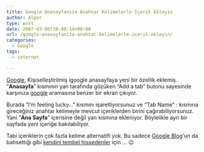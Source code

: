 ```yaml
---
title: Google Anasayfanıza Anahtar Kelimelerle İçerik Ekleyin
author: Alper
type: post
date: 2007-03-06T10:40:14+00:00
url: /google-anasayfaniza-anahtar-kelimelerle-icerik-ekleyin/
categories:
  - Google
tags:
  - internet

---
```

[Google][1], Kişiselleştirilmiş igoogle anasayfaya yeni bir özellik eklemiş. &#8220;**Anasayfa**&#8221; kısmının yan tarafında gözüken &#8220;Add a tab&#8221; butonu sayesinde karşınıza [google][1] aramasına benzer bir ekran çıkıyor. 

Burada &#8220;I&#8217;m feeling lucky&#8230;&#8221; kısmını işaretliyorsunuz ve &#8220;Tab Name&#8221; : kısmına gireceğiniz anahtar kelimeyle mevcut içeriklerden birini çağırabiliyorsunuz. Yani &#8220;**Ana Sayfa**&#8221; içerisine değil yan kısmına ekleniyor. Böylelikle ayrı bir sayfada yeni içeriğe bakılabiliyor. 

Tabi içeriklerin çok fazla kelime alternatifi yok. Bu sadece [Google Blog][2]&#8216;un da bahsettiği gibi [kendini tembel hissedenler][3] için &#8230; :wink:

 [1]: https://www.murekkep.org/konu/web-uygulamalari-ve-internet/google
 [2]: https://googleblog.blogspot.com/
 [3]: https://googleblog.blogspot.com/2007/03/im-feeling-lazy.html
